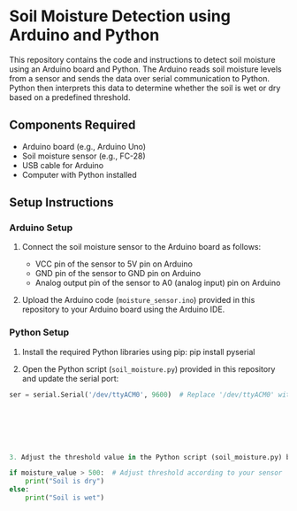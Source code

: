 # Soil Moisture Detection using Arduino and Python

This repository contains the code and instructions to detect soil moisture using an Arduino board and Python. The Arduino reads soil moisture levels from a sensor and sends the data over serial communication to Python. Python then interprets this data to determine whether the soil is wet or dry based on a predefined threshold.

## Components Required
- Arduino board (e.g., Arduino Uno)
- Soil moisture sensor (e.g., FC-28)
- USB cable for Arduino
- Computer with Python installed

## Setup Instructions

### Arduino Setup
1. Connect the soil moisture sensor to the Arduino board as follows:
   - VCC pin of the sensor to 5V pin on Arduino
   - GND pin of the sensor to GND pin on Arduino
   - Analog output pin of the sensor to A0 (analog input) pin on Arduino

2. Upload the Arduino code (`moisture_sensor.ino`) provided in this repository to your Arduino board using the Arduino IDE.

### Python Setup
1. Install the required Python libraries using pip: pip install pyserial

2. Open the Python script (`soil_moisture.py`) provided in this repository and update the serial port:
```python
ser = serial.Serial('/dev/ttyACM0', 9600)  # Replace '/dev/ttyACM0' with your Arduino's serial port







3. Adjust the threshold value in the Python script (soil_moisture.py) based on your sensor readings and environmental conditions:

if moisture_value > 500:  # Adjust threshold according to your sensor
    print("Soil is dry")
else:
    print("Soil is wet")
